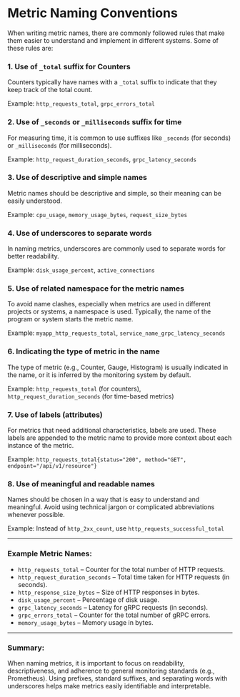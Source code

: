 # Metric Naming Conventions

When writing metric names, there are commonly followed rules that make them easier to understand and implement in
different systems. Some of these rules are:

### 1. Use of `_total` suffix for Counters

Counters typically have names with a `_total` suffix to indicate that they keep track of the total count.

Example: `http_requests_total`, `grpc_errors_total`

### 2. Use of `_seconds` or `_milliseconds` suffix for time

For measuring time, it is common to use suffixes like `_seconds` (for seconds) or `_milliseconds` (for milliseconds).

Example: `http_request_duration_seconds`, `grpc_latency_seconds`

### 3. Use of descriptive and simple names

Metric names should be descriptive and simple, so their meaning can be easily understood.

Example: `cpu_usage`, `memory_usage_bytes`, `request_size_bytes`

### 4. Use of underscores to separate words

In naming metrics, underscores are commonly used to separate words for better readability.

Example: `disk_usage_percent`, `active_connections`

### 5. Use of related namespace for the metric names

To avoid name clashes, especially when metrics are used in different projects or systems, a namespace is used.
Typically, the name of the program or system starts the metric name.

Example: `myapp_http_requests_total`, `service_name_grpc_latency_seconds`

### 6. Indicating the type of metric in the name

The type of metric (e.g., Counter, Gauge, Histogram) is usually indicated in the name, or it is inferred by the
monitoring system by default.

Example: `http_requests_total` (for counters), `http_request_duration_seconds` (for time-based metrics)

### 7. Use of labels (attributes)

For metrics that need additional characteristics, labels are used. These labels are appended to the metric name to
provide more context about each instance of the metric.

Example: `http_requests_total{status="200", method="GET", endpoint="/api/v1/resource"}`

### 8. Use of meaningful and readable names

Names should be chosen in a way that is easy to understand and meaningful. Avoid using technical jargon or complicated
abbreviations whenever possible.

Example: Instead of `http_2xx_count`, use `http_requests_successful_total`

---

### Example Metric Names:

- `http_requests_total` – Counter for the total number of HTTP requests.
- `http_request_duration_seconds` – Total time taken for HTTP requests (in seconds).
- `http_response_size_bytes` – Size of HTTP responses in bytes.
- `disk_usage_percent` – Percentage of disk usage.
- `grpc_latency_seconds` – Latency for gRPC requests (in seconds).
- `grpc_errors_total` – Counter for the total number of gRPC errors.
- `memory_usage_bytes` – Memory usage in bytes.

---

### Summary:

When naming metrics, it is important to focus on readability, descriptiveness, and adherence to general monitoring
standards (e.g., Prometheus). Using prefixes, standard suffixes, and separating words with underscores helps make
metrics easily identifiable and interpretable.
